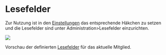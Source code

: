 # Lesefelder

Zur Nutzung ist in den [Einstellungen](../../administration/einstellungen.md) das entsprechende Häkchen zu setzen und die Lesefelder sind unter Administration&gt;Lesefelder einzurichten.

![](../../../assets/lesefelder-mitgliedansicht.png)

Vorschau der definierten [Lesefelder](../../administration/lesefelder.md) für das aktuelle Mitglied.
